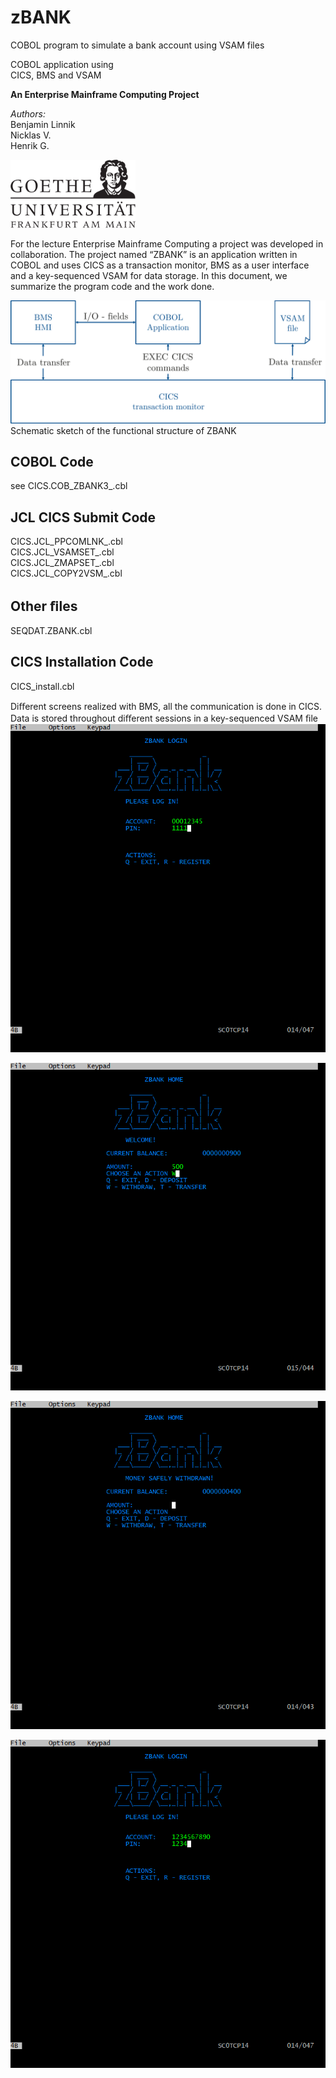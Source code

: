 # zBANK
COBOL program to simulate a bank account using VSAM files


COBOL application using\
CICS, BMS and VSAM

<span> **An Enterprise Mainframe Computing Project**</span>

*Authors:*\
Benjamin Linnik\
Nicklas V.\
Henrik G.

<img src="https://github.com/BenLinnik/zBANK/raw/master/img/logo.png" width="200">

For the lecture Enterprise Mainframe Computing a project was developed
in collaboration. The project named “ZBANK” is an application written in
COBOL and uses CICS as a transaction monitor, BMS as a user interface
and a key-sequenced VSAM for data storage. In this document, we
summarize the program code and the work done.

![image](img/ZBankSetup.png)
Schematic sketch of the functional structure of ZBANK

## COBOL Code
see CICS.COB_ZBANK3_.cbl

## JCL CICS Submit Code
CICS.JCL_PPCOMLNK_.cbl \
CICS.JCL_VSAMSET_.cbl \
CICS.JCL_ZMAPSET_.cbl \
CICS.JCL_COPY2VSM_.cbl

## Other ﬁles
SEQDAT.ZBANK.cbl

## CICS Installation Code
CICS_install.cbl

Diﬀerent screens realized with BMS, all the communication is done in
CICS. Data is stored throughout diﬀerent sessions in a key-sequenced VSAM ﬁle
![image](img/zbank1.png)

![image](img/zbank2.png)

![image](img/zbank3.png)

![image](img/zbank4.png)
